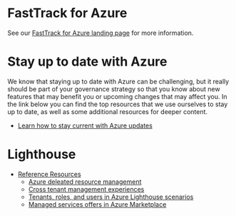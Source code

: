 # FastTrack for Azure

See our [FastTrack for Azure landing page](https://github.com/Azure/FastTrackForAzure) for more information.

# Stay up to date with Azure

We know that staying up to date with Azure can be challenging, but it really should be part of your governance strategy so that you know about new features that may benefit you or upcoming changes that may affect you. In the link below you can find the top resources that we use ourselves to stay up to date, as well as some additional resources for deeper content.

* [Learn how to stay current with Azure updates](https://docs.microsoft.com/en-us/azure/portal-docs/playbooks/azure-readiness/staying-current)

# Lighthouse

* [Reference Resources]()
    * [Azure deleated resource management]()
    * [Cross tenant management experiences]()
    * [Tenants, roles, and users in Azure Lighthouse scenarios]()
    * [Managed services offers in Azure Marketplace]()



